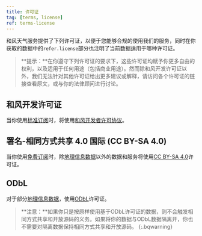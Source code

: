 ```yaml
---
title: 许可证
tag: [terms, license]
ref: terms-license
---
```


和风天气服务提供了下列许可证，以便于您能够合规的使用我们的服务，同时在你获取的数据中的`refer.license`部分也注明了当前数据适用于哪种许可证。

> **提示：**在你遵守下列许可证的要求下，这些许可证均赋予你更多自由的权利，以及适用于任何用途（包括商业用途）。然而除和风开发许可证以外，我们无法针对其他许可证给出更多建议或解释，请访问各个许可证的链接查看原文，或与你的法律顾问进行讨论。

## 和风开发许可证

当你使用[标准订阅](/docs/finance/subscription/#standard-subscription)时，将使用[和风开发者许可协议](https://www.qweather.com/terms/developers-eula)。

## 署名-相同方式共享 4.0 国际 (CC BY-SA 4.0)

当你使用[免费订阅](/docs/finance/subscription/#free-subscription)时，除[地理信息数据](/docs/api/geoapi/)以外的数据和服务将使用[CC BY-SA 4.0](https://creativecommons.org/licenses/by-sa/4.0/deed.zh)许可证。

## ODbL

对于部分[地理信息数据](/docs/api/geoapi/)，使用[ODbL](https://opendatacommons.org/licenses/odbl/)许可证。

> **注意：**如果你只是按原样使用基于ODbL许可证的数据，则不会触发相同方式共享和开放源码的义务。如果将你的数据与ODbL数据隔离开，你也不需要对隔离数据保持相同方式共享和开放源码。
{:.bqwarning}


